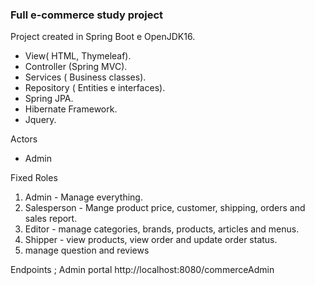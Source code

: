 ### Full e-commerce study project

Project created in  Spring Boot e OpenJDK16.

- View( HTML, Thymeleaf).
- Controller (Spring MVC).
- Services ( Business classes).
- Repository ( Entities e interfaces).
- Spring JPA.
- Hibernate Framework. 
- Jquery. 

Actors 

- Admin

Fixed Roles

1. Admin - Manage everything.
2. Salesperson - Mange product price, customer, shipping, orders and sales report.
3. Editor - manage categories, brands, products, articles and menus.
4. Shipper - view products, view order and update order status.
5. manage question and reviews

Endpoints ;
Admin portal
http://localhost:8080/commerceAdmin
